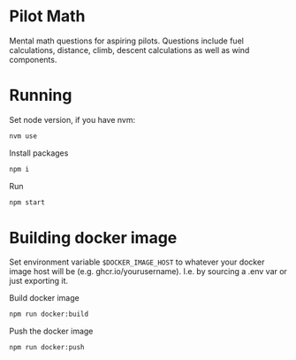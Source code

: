 # Pilot Math

Mental math questions for aspiring pilots. Questions include fuel calculations, distance, climb, descent calculations as well as wind components.

# Running

Set node version, if you have nvm:

```sh
nvm use
```

Install packages

```sh
npm i
```

Run

```sh
npm start
```

# Building docker image

Set environment variable `$DOCKER_IMAGE_HOST` to whatever your docker image host will be (e.g. ghcr.io/yourusername). I.e. by sourcing a .env var or just exporting it.

Build docker image

```sh
npm run docker:build
```

Push the docker image

```sh
npm run docker:push
```
